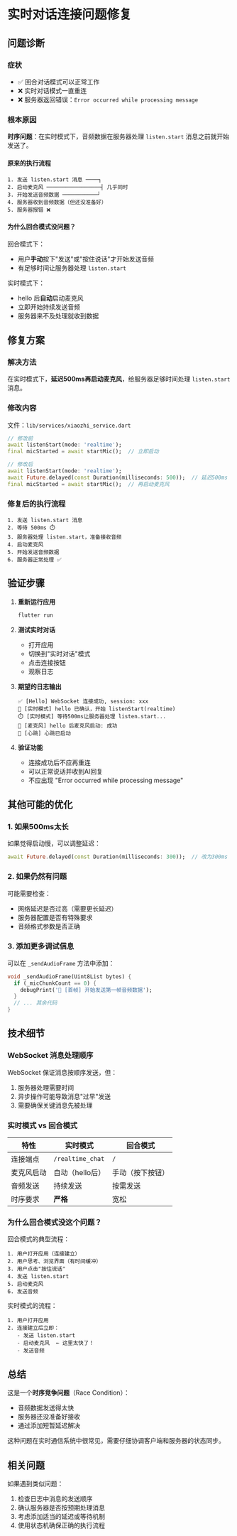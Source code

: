 # 实时对话连接问题修复

## 问题诊断

### 症状
- ✅ 回合对话模式可以正常工作
- ❌ 实时对话模式一直重连
- ❌ 服务器返回错误：`Error occurred while processing message`

### 根本原因

**时序问题**：在实时模式下，音频数据在服务器处理 `listen.start` 消息之前就开始发送了。

#### 原来的执行流程
```
1. 发送 listen.start 消息 ────┐
2. 启动麦克风 ─────────────────┤ 几乎同时
3. 开始发送音频数据 ───────────┘
4. 服务器收到音频数据（但还没准备好）
5. 服务器报错 ❌
```

#### 为什么回合模式没问题？

回合模式下：
- 用户**手动**按下"发送"或"按住说话"才开始发送音频
- 有足够时间让服务器处理 `listen.start`

实时模式下：
- hello 后**自动**启动麦克风
- 立即开始持续发送音频
- 服务器来不及处理就收到数据

## 修复方案

### 解决方法

在实时模式下，**延迟500ms再启动麦克风**，给服务器足够时间处理 `listen.start` 消息。

### 修改内容

文件：`lib/services/xiaozhi_service.dart`

```dart
// 修改前
await listenStart(mode: 'realtime');
final micStarted = await startMic();  // 立即启动

// 修改后
await listenStart(mode: 'realtime');
await Future.delayed(const Duration(milliseconds: 500));  // 延迟500ms
final micStarted = await startMic();  // 再启动麦克风
```

### 修复后的执行流程

```
1. 发送 listen.start 消息
2. 等待 500ms ⏱️
3. 服务器处理 listen.start，准备接收音频
4. 启动麦克风
5. 开始发送音频数据
6. 服务器正常处理 ✅
```

## 验证步骤

1. **重新运行应用**
   ```bash
   flutter run
   ```

2. **测试实时对话**
   - 打开应用
   - 切换到"实时对话"模式
   - 点击连接按钮
   - 观察日志

3. **期望的日志输出**
   ```
   ✅ [Hello] WebSocket 连接成功, session: xxx
   🎤 [实时模式] hello 已确认，开始 listenStart(realtime)
   ⏱️ [实时模式] 等待500ms让服务器处理 listen.start...
   🎤 [麦克风] hello 后麦克风启动: 成功
   💓 [心跳] 心跳已启动
   ```

4. **验证功能**
   - 连接成功后不应再重连
   - 可以正常说话并收到AI回复
   - 不应出现 "Error occurred while processing message"

## 其他可能的优化

### 1. 如果500ms太长

如果觉得启动慢，可以调整延迟：

```dart
await Future.delayed(const Duration(milliseconds: 300));  // 改为300ms
```

### 2. 如果仍然有问题

可能需要检查：
- 网络延迟是否过高（需要更长延迟）
- 服务器配置是否有特殊要求
- 音频格式参数是否正确

### 3. 添加更多调试信息

可以在 `_sendAudioFrame` 方法中添加：

```dart
void _sendAudioFrame(Uint8List bytes) {
  if (_micChunkCount == 0) {
    debugPrint('🎵 [首帧] 开始发送第一帧音频数据');
  }
  // ... 其余代码
}
```

## 技术细节

### WebSocket 消息处理顺序

WebSocket 保证消息按顺序发送，但：
1. 服务器处理需要时间
2. 异步操作可能导致消息"过早"发送
3. 需要确保关键消息先被处理

### 实时模式 vs 回合模式

| 特性 | 实时模式 | 回合模式 |
|------|---------|---------|
| 连接端点 | `/realtime_chat` | `/` |
| 麦克风启动 | 自动（hello后） | 手动（按下按钮） |
| 音频发送 | 持续发送 | 按需发送 |
| 时序要求 | **严格** | 宽松 |

### 为什么回合模式没这个问题？

回合模式的典型流程：
```
1. 用户打开应用（连接建立）
2. 用户思考、浏览界面（有时间缓冲）
3. 用户点击"按住说话"
4. 发送 listen.start
5. 启动麦克风
6. 发送音频
```

实时模式的流程：
```
1. 用户打开应用
2. 连接建立后立即：
   - 发送 listen.start
   - 启动麦克风  ← 这里太快了！
   - 发送音频
```

## 总结

这是一个**时序竞争问题**（Race Condition）：
- 音频数据发送得太快
- 服务器还没准备好接收
- 通过添加短暂延迟解决

这种问题在实时通信系统中很常见，需要仔细协调客户端和服务器的状态同步。

## 相关问题

如果遇到类似问题：
1. 检查日志中消息的发送顺序
2. 确认服务器是否按预期处理消息
3. 考虑添加适当的延迟或等待机制
4. 使用状态机确保正确的执行流程
